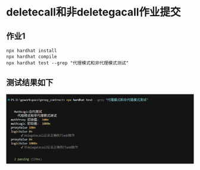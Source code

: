 # deletecall和非deletegacall作业提交


## 作业1

```shell
npx hardhat install
npx hardhat compile
npx hardhat test --grep "代理模式和非代理模式测试"
```

## 测试结果如下

![alt text](/homework-3/1672/public/image.png)
